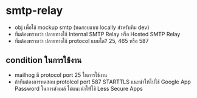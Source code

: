 # smtp-relay
* obj เพื่อใช้ mockup smtp (ทดสอบแบบ locally สำหรับทีม dev)
* ทีมต้องทราบว่า ปลายทางใช้ Internal SMTP Relay หรือ Hosted SMTP Relay
* ทีมต้องทราบว่า ปลายทางใช้ protocol แบบใด?  25, 465 หรือ 587

## condition ในการใช้งาน
* mailhog มี protocol port 25 ในการใช้งาน  
* ถ้าทีมต้องการทดสอบ protolcol port 587 STARTTLS แนะนำให้ไปใช้ Google App Password ในการส่งเมล์ ไม่แนะนำให้่ใช้ Less Secure Apps
